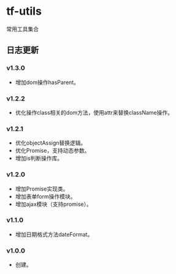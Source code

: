 # tf-utils
常用工具集合

## 日志更新

### v1.3.0
- 增加dom操作hasParent。

### v1.2.2
- 优化操作class相关的dom方法，使用attr来替换className操作。

### v1.2.1
- 优化objectAssign替换逻辑。
- 优化Promise，支持动态参数。
- 增加is判断操作库。

### v1.2.0
- 增加Promise实现类。
- 增加表单form操作模块。
- 增加ajax模块（支持promise）。

### v1.1.0
- 增加日期格式方法dateFormat。

### v1.0.0
- 创建。